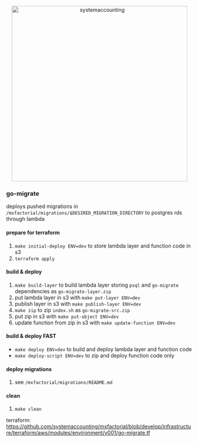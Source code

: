 <p align="center">
  <img width="475" alt="systemaccounting" src="https://user-images.githubusercontent.com/12200465/37568924-06f05d08-2a99-11e8-8891-60f373b33421.png">
</p>


### go-migrate

deploys pushed migrations in `/mxfactorial/migrations/$DESIRED_MIGRATION_DIRECTORY` to postgres rds through lambda

#### prepare for terraform
1. `make initial-deploy ENV=dev` to store lambda layer and function code in s3
1. `terraform apply`

#### build & deploy
1. `make build-layer` to build lambda layer storing `psql` and `go-migrate` dependencies as `go-migrate-layer.zip`
1. put lambda layer in s3 with `make put-layer ENV=dev`
1. publish layer in s3 with `make publish-layer ENV=dev`
1. `make zip` to zip `index.sh` as `go-migrate-src.zip`
1. put zip in s3 with `make put-object ENV=dev`
1. update function from zip in s3 with `make update-function ENV=dev`

#### build & deploy FAST
* `make deploy ENV=dev` to build and deploy lambda layer and function code
* `make deploy-script ENV=dev` to zip and deploy function code only

#### deploy migrations
1. see `/mxfactorial/migrations/README.md`

#### clean
1. `make clean`

terraform: https://github.com/systemaccounting/mxfactorial/blob/develop/infrastructure/terraform/aws/modules/environment/v001/go-migrate.tf